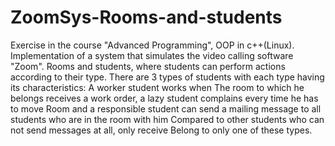 # ZoomSys-Rooms-and-students
Exercise in the course "Advanced Programming", OOP in c++(Linux). Implementation of a system that simulates the video calling software "Zoom". Rooms and students, where students can perform actions according to their type. There are 3 types of students with each type having its characteristics: A worker student works when The room to which he belongs receives a work order, a lazy student complains every time he has to move Room and a responsible student can send a mailing message to all students who are in the room with him Compared to other students who can not send messages at all, only receive Belong to only one of these types.
